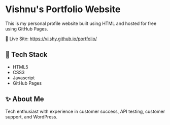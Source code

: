 # Vishnu's Portfolio Website

This is my personal profile website built using HTML and hosted for free using GitHub Pages.

🔗 Live Site: https://viishy.github.io/portfolio/

## 🔧 Tech Stack
- HTML5
- CSS3
- Javascript
- GitHub Pages

## ✨ About Me
Tech enthusiast with experience in customer success, API testing, customer support, and WordPress.
